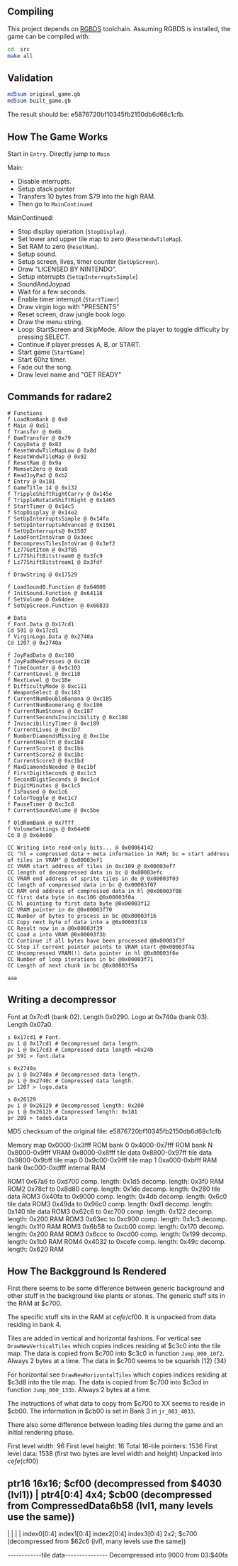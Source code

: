 ## Compiling

This project depends on [RGBDS](https://github.com/gbdev/rgbds) toolchain.
Assuming RGBDS is installed, the game can be compiled with:

```bash
cd  src
make all
```

## Validation
```bash
md5sum original_game.gb
md5sum built_game.gb
```
The result should be: e5876720bf10345fb2150db6d68c1cfb.

## How The Game Works
Start in `Entry`.
Directly jump to `Main`

Main:
- Disable interrupts.
- Setup stack pointer
- Transfers 10 bytes from $79 into the high RAM.
- Then go to `MainContinued`

MainContinued:
 - Stop display operation (`StopDisplay`).
 - Set lower and upper tile map to zero (`ResetWndwTileMap`).
 - Set RAM to zero (`ResetRam`).
 - Setup sound.
 - Setup screen, lives, timer counter (`SetUpScreen`).
 - Draw "LICENSED BY NINTENDO".
 - Setup interrupts (`SetUpInterruptsSimple`)
 - SoundAndJoypad
 - Wait for a few seconds.
 - Enable timer interrupt (`StartTimer`)
 - Draw virgin logo with "PRESENTS"
 - Reset screen, draw jungle book logo.
 - Draw the menu string.
 - Loop: StartScreen and SkipMode. Allow the player to toggle difficulty by pressing SELECT.
 - Continue if player presses A, B, or START.
 - Start game (`StartGame`)
 - Start 60hz timer.
 - Fade out the song.
 - Draw level name and "GET READY"


## Commands for radare2
```
# Functions
f LoadRomBank @ 0x0
f Main @ 0x61
f Transfer @ 0x6b
f OamTransfer @ 0x79
f CopyData @ 0x83
f ResetWndwTileMapLow @ 0x8d
f ResetWndwTileMap @ 0x92
f ResetRam @ 0x9a
f MemsetZero @ 0xa9
f ReadJoyPad @ 0xb2
f Entry @ 0x101
f GameTitle 14 @ 0x132
f TrippleShiftRightCarry @ 0x145e
f TrippleRotateShiftRight @ 0x1465
f StartTimer @ 0x14c5
f StopDisplay @ 0x14e2
f SetUpInterruptsSimple @ 0x14fa
f SetUpInterruptsAdvanced @ 0x1501
f SetUpInterrupts@ 0x1507
f LoadFontIntoVram @ 0x3eec
f DecompressTilesIntoVram @ 0x3ef2
f Lz77GetItem @ 0x3f85
f Lz77ShiftBitstream0 @ 0x3fc9
f Lz77ShiftBitstream1 @ 0x3fdf

f DrawString @ 0x17529

f LoadSound0.Function @ 0x64000
f InitSound.Function @ 0x64118
f SetVolume @ 0x64dee
f SetUpScreen.Function @ 0x66833

# Data
f Font.Data @ 0x17cd1
Cd 591 @ 0x17cd1
f VirginLogo.Data @ 0x2740a
Cd 1207 @ 0x2740a

f JoyPadData @ 0xc100
f JoyPadNewPresses @ 0xc10
f TimeCounter @ 0x$c103
f CurrentLevel @ 0xc110
f NextLevel @ 0xc10e
f DifficultyMode @ 0xc111
f WeaponSelect @ 0xc183
f CurrentNumDoubleBanana @ 0xc185
f CurrentNumBoomerang @ 0xc186
f CurrentNumStones @ 0xc187
f CurrentSecondsInvincibility @ 0xc188
f InvincibilityTimer @ 0xc189
f CurrentLives @ 0xc1b7
f NumberDiamondsMissing @ 0xc1be
f CurrentHealth @ 0xc1b8
f CurrentScore1 @ 0xc1bb
f CurrentScore2 @ 0xc1bc
f CurrentScore3 @ 0xc1bd
f MaxDiamondsNeeded @ 0xc1bf
f FirstDigitSeconds @ 0xc1c3
f SecondDigitSeconds @ 0xc1c4
f DigitMinutes @ 0xc1c5
f IsPaused @ 0xc1c6
f ColorToggle @ 0xc1c7
f PauseTimer @ 0xc1c8
f CurrentSoundVolume @ 0xc5be

f OldRomBank @ 0x7fff
f VolumeSettings @ 0x64e00
Cd 8 @ 0x64e00

CC Writing into read-only bits... @ 0x00064142
CC "hl = compressed data + meta information in RAM; bc = start address of tiles in VRAM" @ 0x00003ef1
CC VRAM start address of tiles in 0xc109 @ 0x00003ef7
CC length of decompressed data in bc @ 0x00003efc
CC VRAM end address of sprite tiles in de @ 0x00003f03
CC length of compressed data in bc @ 0x00003f07
CC RAM end address of compressed data in hl @0x00003f08
CC first data byte in 0xc106 @0x00003f0a
CC hl pointing to first data byte @0x00003f12
CC VRAM pointer in de @0x00003f70
CC Number of bytes to process in bc @0x00003f16
CC Copy next byte of data into a @0x00003f19
CC Result now in a @0x00003f39
CC Load a into VRAM @0x00003f3b
CC Continue if all bytes have been processed @0x00003f3f
CC Stop if current pointer points to VRAM start @0x00003f4a
CC Uncompressed VRAM(!) data pointer in hl @0x00003f6e
CC Number of loop iterations in bc @0x00003f71
CC Length of next chunk in bc @0x00003f5a

aaa
```

## Writing a decompressor
Font at 0x7cd1 (bank 02). Length 0x0290.
Logo at 0x740a (bank 03). Length 0x07a0.
```radare2
s 0x17cd1 # Font.
pv 1 @ 0x17cd1 # Decompressed data length.
pv 1 @ 0x17cd3 # Compressed data length =0x24b
pr 591 > font.data

s 0x2740a
pv 1 @ 0x2740a # Decompressed data length.
pv 1 @ 0x2740c # Compressed data length.
pr 1207 > logo.data

s 0x26129
pv 1 @ 0x26129 # Decompressed length: 0x200
pv 1 @ 0x2612b # Compressed length: 0x181
pr 289 > todo5.data
```
MD5 checksum of the original file:
e5876720bf10345fb2150db6d68c1cfb

Memory map
0x0000-0x3fff ROM bank 0
0x4000-0x7fff ROM bank N
0x8000-0x9fff VRAM
    0x8000-0x8fff tile data
    0x8800-0x97ff tile data
    0x9800-0x9bff tile map 0
    0x9c00-0x9fff tile map 1
0xa000-0xbfff RAM bank
0xc000-0xdfff internal RAM

ROM1 0x67a6 to 0xd700 comp. length: 0x1d5 decomp. length: 0x3f0 RAM
ROM2 0x78cf to 0x8d80 comp. length: 0x1de decomp. length: 0x280 tile data
ROM3 0x40fa to 0x9000 comp. length: 0x4db decomp. length: 0x6c0 tile data
ROM3 0x49da to 0x96c0 comp. length: 0xd1  decomp. length: 0x140 tile data
ROM3 0x62c6 to 0xc700 comp. length: 0x122 decomp. length: 0x200 RAM
ROM3 0x63ec to 0xc900 comp. length: 0x1c3 decomp. length: 0x1f0 RAM
ROM3 0x6b58 to 0xcb00 comp. length: 0x170 decomp. length: 0x200 RAM
ROM3 0x6ccc to 0xcd00 comp. length: 0x199 decomp. length: 0x1b0 RAM
ROM4 0x4032 to 0xcefe comp. length: 0x49c decomp. length: 0x620 RAM

## How The Backgground Is Rendered
First there seems to be some difference between generic background and other stuff in the background like plants or stones.
The generic stuff sits in the RAM at $c700.

The specific stuff sits in the RAM at $cefe/$cf00.
It is unpacked from data residing in bank 4.

Tiles are added in vertical and horizontal fashions.
For vertical see `DrawNewVerticalTiles` which copies indices residing at $c3c0 into the tile map.
The data is copied from $c700 into $c3c0 in function `Jump_000_10f2`. Always 2 bytes at a time.
The data in $c700 seems to be squarish (12)
                                       (34)

For horizontal see `DrawNewHorizontalTiles` which copies indices residing at $c3d8 into the tile map.
The data is copied from $c700 into $c3cd in function `Jump_000_133b`. Always 2 bytes at a time.

The instructions of what data to copy from $c700 to XX seems to reside in $cb00.
The information in $cb00 is set in Bank 3 in `jr_003_4033`.

There also some difference between loading tiles during the game and an initial rendering phase.


First level width: 96
First level height: 16
Total 16-tile pointers: 1536
First level data: 1538 (first two bytes are level width and height)
Unpacked into $cefe ($cf00)

ptr16                                             16x16; $cf00  (decompressed from $4030 (lvl1))
|
ptr4[0:4]                                         4x4;   $cb00  (decompressed from CompressedData6b58 (lvl1, many levels use the same))
-------------------------------------
|           |           |           |
index0[0:4] index1[0:4] index2[0:4] index3[0:4]   2x2;   $c700  (decompressed from $62c6 (lvl1, many levels use the same))

------------tile data---------------
Decompressed into 9000 from 03:$40fa